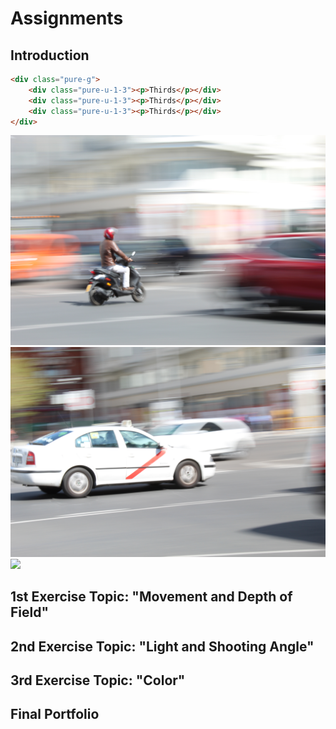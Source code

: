 Assignments
============

## Introduction

```html
<div class="pure-g">
    <div class="pure-u-1-3"><p>Thirds</p></div>
    <div class="pure-u-1-3"><p>Thirds</p></div>
    <div class="pure-u-1-3"><p>Thirds</p></div>
</div>
```

<div class="pure-g">
    <div class="pure-u-1-3"><img class="pure-img" src="/photos/IMG_0103.JPG" /></div>
    <div class="pure-u-1-3"><img class="pure-img" src="/photos/IMG_0086.JPG" /></div>
    <div class="pure-u-1-3"><img class="pure-img" src="/photos/IMG_0081.JPG" /></div>
</div>

## 1st Exercise Topic: "Movement and Depth of Field"



## 2nd Exercise Topic: "Light and Shooting Angle"



## 3rd Exercise Topic: "Color"



## Final Portfolio




